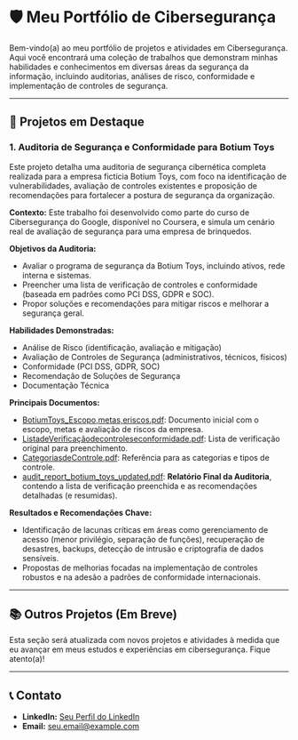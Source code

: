 # 🛡️ Meu Portfólio de Cibersegurança

Bem-vindo(a) ao meu portfólio de projetos e atividades em Cibersegurança. Aqui você encontrará uma coleção de trabalhos que demonstram minhas habilidades e conhecimentos em diversas áreas da segurança da informação, incluindo auditorias, análises de risco, conformidade e implementação de controles de segurança.

--- 

## 🚀 Projetos em Destaque

### 1. Auditoria de Segurança e Conformidade para Botium Toys

Este projeto detalha uma auditoria de segurança cibernética completa realizada para a empresa fictícia Botium Toys, com foco na identificação de vulnerabilidades, avaliação de controles existentes e proposição de recomendações para fortalecer a postura de segurança da organização.

**Contexto:** Este trabalho foi desenvolvido como parte do curso de Cibersegurança do Google, disponível no Coursera, e simula um cenário real de avaliação de segurança para uma empresa de brinquedos.

**Objetivos da Auditoria:**
*   Avaliar o programa de segurança da Botium Toys, incluindo ativos, rede interna e sistemas.
*   Preencher uma lista de verificação de controles e conformidade (baseada em padrões como PCI DSS, GDPR e SOC).
*   Propor soluções e recomendações para mitigar riscos e melhorar a segurança geral.

**Habilidades Demonstradas:**
*   Análise de Risco (identificação, avaliação e mitigação)
*   Avaliação de Controles de Segurança (administrativos, técnicos, físicos)
*   Conformidade (PCI DSS, GDPR, SOC)
*   Recomendação de Soluções de Segurança
*   Documentação Técnica

**Principais Documentos:**
*   [BotiumToys_Escopo,metas,eriscos.pdf](BotiumToys_Escopo,metas,eriscos.pdf): Documento inicial com o escopo, metas e avaliação de riscos da empresa.
*   [ListadeVerificaçãodecontroleseconformidade.pdf](ListadeVerificaçãodecontroleseconformidade.pdf): Lista de verificação original para preenchimento.
*   [CategoriasdeControle.pdf](CategoriasdeControle.pdf): Referência para as categorias e tipos de controle.
*   [audit_report_botium_toys_updated.pdf](audit_report_botium_toys_updated.pdf): **Relatório Final da Auditoria**, contendo a lista de verificação preenchida e as recomendações detalhadas (e resumidas).

**Resultados e Recomendações Chave:**
*   Identificação de lacunas críticas em áreas como gerenciamento de acesso (menor privilégio, separação de funções), recuperação de desastres, backups, detecção de intrusão e criptografia de dados sensíveis.
*   Propostas de melhorias focadas na implementação de controles robustos e na adesão a padrões de conformidade internacionais.

--- 

## 📚 Outros Projetos (Em Breve)

Esta seção será atualizada com novos projetos e atividades à medida que eu avançar em meus estudos e experiências em cibersegurança. Fique atento(a)!

--- 

## 📞 Contato

*   **LinkedIn:** [Seu Perfil do LinkedIn](https://www.linkedin.com/in/seu-perfil )
*   **Email:** [seu.email@example.com](mailto:seu.email@example.com)
